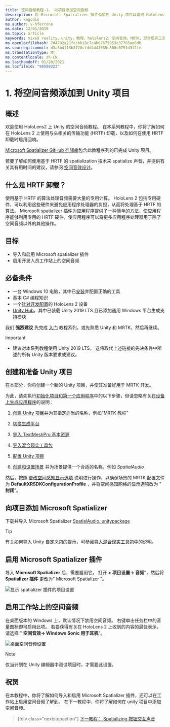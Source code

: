 ```yaml
---
title: 空间音频教程-1。 向项目添加空间音频
description: 将 Microsoft Spatializer 插件添加到 Unity 项目以访问 HoloLens 2 HRTF 硬件卸载。
author: kegodin
ms.author: v-hferrone
ms.date: 12/01/2019
ms.topic: article
keywords: mixed reality，unity，教程，hololens2，空间音频，MRTK，混合现实工具包，UWP，Windows 10，HRTF，head 相关传输函数，回音，Microsoft Spatializer
ms.openlocfilehash: 7d4702a21fccbb18c7c4b07675953c37785ae6db
ms.sourcegitcommit: d3a3b4f13b3728cfdd4d43035c806c0791d3f2fe
ms.translationtype: MT
ms.contentlocale: zh-CN
ms.lasthandoff: 01/20/2021
ms.locfileid: "98580223"
---
```

# <a name="1-adding-spatial-audio-to-your-unity-project"></a>1. 将空间音频添加到 Unity 项目

## <a name="overview"></a>概述

欢迎使用 HoloLens2 上 Unity 的空间音频教程。 在本系列教程中，你将了解如何在 HoloLens 2 上使用与头相关的传输功能 (HRTF) 卸载，以及如何在使用 HRTF 卸载时启用回响。

[Microsoft Spatializer GitHub 存储库](https://github.com/microsoft/spatialaudio-unity)包含此教程序列的已完成 Unity 项目。

若要了解如何使用基于 HRTF 的 spatialization 技术来 spatialize 声音，并提供有关其有用时间的建议，请参阅 [空间音效设计](/windows/mixed-reality/spatial-sound-design)。

## <a name="what-is-hrtf-offload"></a>什么是 HRTF 卸载？

使用基于 HRTF 的算法处理音频需要大量的专用计算。 HoloLens 2 包括专用硬件，可以利用这些硬件来避免应用程序处理器的负担，从而将处理基于 HRTF 的算法。  Microsoft spatializer 插件为应用程序提供了一种简单的方法，使应用程序能够利用专用的 HRTF 硬件，使应用程序可以将更多应用程序处理器用于除了空间音频以外的其他操作。

## <a name="objectives"></a>目标

* 导入和启用 Microsoft spatializer 插件
* 启用开发人员工作站上的空间音频

## <a name="prerequisites"></a>必备条件

* 一台 Windows 10 电脑，其中已[安装](../../install-the-tools.md)并配置正确的工具
* 基本 C# 编程知识
* 一个[针对开发配置](../../platform-capabilities-and-apis/using-visual-studio.md#enabling-developer-mode)的 HoloLens 2 设备
* <a href="https://docs.unity3d.com/Manual/GettingStartedInstallingHub.html" target="_blank">Unity Hub</a>，其中已装载 Unity 2019 LTS 且已添加通用 Windows 平台生成支持模块

我们 **强烈建议** 先完成 [入门](mr-learning-base-01.md) 教程系列，或先熟悉 Unity 和 MRTK，然后再继续。

> [!IMPORTANT]
>
> * 建议对本系列教程使用 Unity 2019 LTS。 这将取代上述链接的先决条件中所述的所有 Unity 版本要求或建议。

## <a name="creating-and-preparing-the-unity-project"></a>创建和准备 Unity 项目

在本部分，你将创建一个新的 Unity 项目，并使其准备好用于 MRTK 开发。

为此，请先执行[初始化项目和第一个应用程序](mr-learning-base-02.md)中的以下步骤，但请忽略有关[在设备上生成应用程序](mr-learning-base-02.md#building-your-application-to-your-hololens-2)的说明：

1. [创建 Unity 项目](mr-learning-base-02.md#creating-the-unity-project)并为其指定适当的名称，例如“MRTK 教程”

1. [切换生成平台](mr-learning-base-02.md#configuring-the-unity-project)

1. [导入 TextMeshPro 基本资源](mr-learning-base-02.md#importing-the-textmeshpro-essential-resources)

1. [导入混合现实工具包](mr-learning-base-02.md#importing-the-mixed-reality-toolkit)

1. [配置 Unity 项目](mr-learning-base-02.md#configuring-the-unity-project)

1. [创建和设置场景](mr-learning-base-02.md#creating-and-configuring-the-scene) 并为场景提供一个合适的名称，例如 *SpatialAudio*

然后，按照 [更改空间感知显示选项](mr-learning-base-03.md#changing-the-spatial-awareness-display-option) 说明进行操作，以确保场景的 MRTK 配置文件为 **DefaultXRSDKConfigurationProfile** ，并将空间感知网格的显示选项改为 " **封闭**"。

## <a name="adding-microsoft-spatializer-to-the-project"></a>向项目添加 Microsoft Spatializer

下载并导入 Microsoft Spatializer  <a href="https://github.com/microsoft/spatialaudio-unity/releases/download/v1.0.18/Microsoft.SpatialAudio.Spatializer.Unity.1.0.18.unitypackage" target="_blank">SpatialAudio. unitypackage </a>

>[!TIP]
> 有关如何导入 Unity 自定义包的提示，可参阅[导入混合现实工具包](../../../mrlearning-base-ch1.md#import-the-mixed-reality-toolkit)中的说明。

## <a name="enable-the-microsoft-spatializer-plugin"></a>启用 Microsoft Spatializer 插件

导入 **Microsoft Spatializer** 后，需要启用它。 打开 **> 项目设置-> 音频**"，然后将 **Spatializer 插件** 更改为" Microsoft Spatializer "。

![显示 spatializer 插件的项目设置](images/spatial-audio/spatial-audio-01-section3-step1-1.png)

## <a name="enable-spatial-audio-on-your-workstation"></a>启用工作站上的空间音频

在桌面版本的 Windows 上，默认情况下禁用空间音频。 右键单击任务栏中的音量图标即可启用此项。 若要获得有关在 HoloLens 2 上收到的内容的最佳表示，请选择 " **空间音效-> Windows Sonic 用于耳机**"。

![桌面空间音频设置](images/spatial-audio/spatial-audio-01-section4-step1-1.png)

> [!NOTE]
> 仅当计划在 Unity 编辑器中测试项目时，才需要此设置。

## <a name="congratulations"></a>祝贺

在本教程中，你将了解如何导入和启用 Microsoft Spatializer 插件，还可以在工作站上启用空间音频了解到。
在下一教程中，你将了解如何在 unity 项目中添加空间音频。

> [!div class="nextstepaction"]
> [下一教程： Spatializing 按钮交互声音](unity-spatial-audio-ch2.md)
